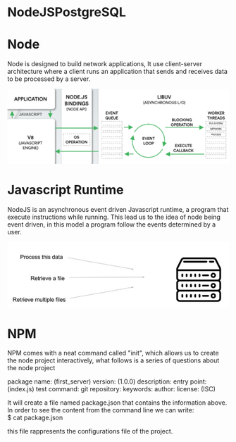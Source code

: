 # NodeJSPostgreSQL

# Node

Node is designed to build network applications, It use client-server architecture where a client runs an application that sends and receives data to be processed by a server.

![Getting Started](./images/node.js-architecture.png)

# Javascript Runtime
NodeJS is an asynchronous event driven Javascript runtime, a program that execute instructions while running.
This lead us to the idea of node being event driven, in this model a program follow the events determined by a user.

![Getting Started](./images/EventDriven.JPG)

# NPM
NPM comes with a neat command called "init", which allows us to create the node project interactively, what follows is a series of questions about the node project

package name: (first_server)
version: (1.0.0)
description:
entry point: (index.js)
test command:
git repository:
keywords:
author:
license: (ISC)

It will create a file named package.json that contains the information above.
In order to see the content from the command line we can write: \
$ cat package.json

this file rappresents the configurations file of the project. 

